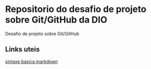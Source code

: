 # Repositorio do desafio de projeto sobre Git/GitHub da DIO
Desafio de projeto sobre Git/GitHub

## Links uteis
[sintaxe basica markdown](https://www.markdownguide.org/basic-syntax/)
